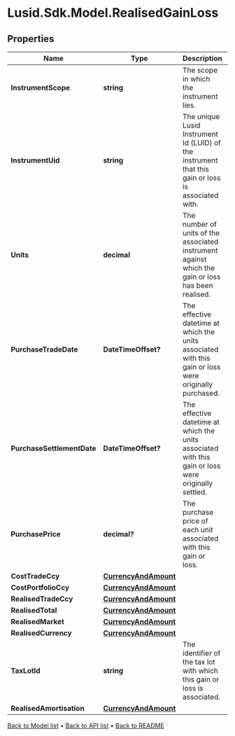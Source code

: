 # Lusid.Sdk.Model.RealisedGainLoss

## Properties

Name | Type | Description | Notes
------------ | ------------- | ------------- | -------------
**InstrumentScope** | **string** | The scope in which the instrument lies. | [optional] 
**InstrumentUid** | **string** | The unique Lusid Instrument Id (LUID) of the instrument that this gain or loss is associated with. | 
**Units** | **decimal** | The number of units of the associated instrument against which the gain or loss has been realised. | 
**PurchaseTradeDate** | **DateTimeOffset?** | The effective datetime at which the units associated with this gain or loss were originally purchased. | [optional] [readonly] 
**PurchaseSettlementDate** | **DateTimeOffset?** | The effective datetime at which the units associated with this gain or loss were originally settled. | [optional] [readonly] 
**PurchasePrice** | **decimal?** | The purchase price of each unit associated with this gain or loss. | [optional] 
**CostTradeCcy** | [**CurrencyAndAmount**](CurrencyAndAmount.md) |  | 
**CostPortfolioCcy** | [**CurrencyAndAmount**](CurrencyAndAmount.md) |  | 
**RealisedTradeCcy** | [**CurrencyAndAmount**](CurrencyAndAmount.md) |  | 
**RealisedTotal** | [**CurrencyAndAmount**](CurrencyAndAmount.md) |  | 
**RealisedMarket** | [**CurrencyAndAmount**](CurrencyAndAmount.md) |  | [optional] 
**RealisedCurrency** | [**CurrencyAndAmount**](CurrencyAndAmount.md) |  | [optional] 
**TaxLotId** | **string** | The identifier of the tax lot with which this gain or loss is associated. | [optional] 
**RealisedAmortisation** | [**CurrencyAndAmount**](CurrencyAndAmount.md) |  | [optional] 

[Back to Model list](../README.md#documentation-for-models) &#8226; [Back to API list](../README.md#documentation-for-api-endpoints) &#8226; [Back to README](../README.md)

